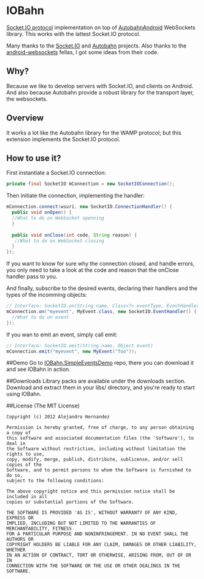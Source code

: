 IOBahn
======

[Socket.IO protocol](https://github.com/LearnBoost/socket.io-spec) implementation on top of [AutobahnAndroid](https://github.com/tavendo/AutobahnAndroid) WebSockets library.
This works with the lattest Socket.IO protocol.

Many thanks to the [Socket.IO](http://socket.io/) and [Autobahn](http://autobahn.ws/) projects.
Also thanks to the [android-websockets](https://github.com/koush/android-websockets) fellas, I got some ideas from their code.

## Why?

Because we like to develop servers with Socket.IO, and clients on Android.
And also because Autobahn provide a robust library for the transport layer, the websockets.

## Overview

It works a lot like the Autobahn library for the WAMP protocol; but this extension implements the Socket.IO protocol.

## How to use it? 

First instantiate a Socket.IO connection:
```java
private final SocketIO mConnection = new SocketIOConnection();
```

Then initiate the connection, implementing the handler:
```java
mConnection.connect(wsuri, new SocketIO.ConnectionHandler() {
  public void onOpen() {
  //What to do on WebSocket openning
  }
  
  public void onClose(int code, String reason) {
   //What to do on WebSocket closing
  }
});
```
If you want to know for sure why the connection closed, and handle errors, you only need to take a look at the code and reason that the onClose handler pass to you.

And finally, subscribe to the desired events, declaring their handlers and the types of the incomming objects:
```java
// Interface: SocketIO.on(String name, Class<?> eventType, EventHandler eventHandler)
mConnection.on("myevent", MyEvent.class, new SocketIO.EventHandler() {
  //What to do on event
});
```

If you wan to emit an event, simply call emit:
```java
// Interface: SocketIO.emit(String name, Object event)
mConnection.emit("myevent", new MyEvent("foo"));
```

##Demo
Go to [IOBahn.SimpleEventsDemo](https://github.com/magnux/IOBahn.SimpleEventsDemo) repo, there you can download it and see IOBahn in action.

##Downloads
Library packs are available under the downloads section. Download and extract them in your libs/ directory, and you're ready to start using IOBahn.

##License
(The MIT License)
    
    Copyright (c) 2012 Alejandro Hernandez
    
    Permission is hereby granted, free of charge, to any person obtaining a copy of
    this software and associated documentation files (the 'Software'), to deal in
    the Software without restriction, including without limitation the rights to use,
    copy, modify, merge, publish, distribute, sublicense, and/or sell copies of the
    Software, and to permit persons to whom the Software is furnished to do so,
    subject to the following conditions:
    
    The above copyright notice and this permission notice shall be included in all
    copies or substantial portions of the Software.
    
    THE SOFTWARE IS PROVIDED 'AS IS', WITHOUT WARRANTY OF ANY KIND, EXPRESS OR
    IMPLIED, INCLUDING BUT NOT LIMITED TO THE WARRANTIES OF MERCHANTABILITY, FITNESS
    FOR A PARTICULAR PURPOSE AND NONINFRINGEMENT. IN NO EVENT SHALL THE AUTHORS OR
    COPYRIGHT HOLDERS BE LIABLE FOR ANY CLAIM, DAMAGES OR OTHER LIABILITY, WHETHER
    IN AN ACTION OF CONTRACT, TORT OR OTHERWISE, ARISING FROM, OUT OF OR IN
    CONNECTION WITH THE SOFTWARE OR THE USE OR OTHER DEALINGS IN THE SOFTWARE.